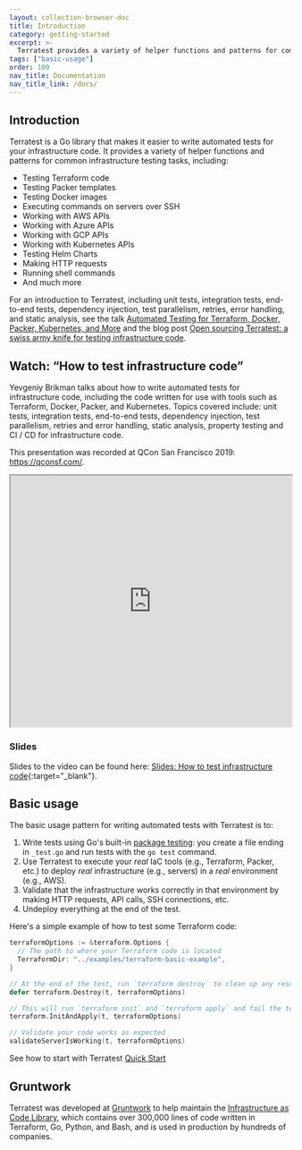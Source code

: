 ```yaml
---
layout: collection-browser-doc
title: Introduction
category: getting-started
excerpt: >-
  Terratest provides a variety of helper functions and patterns for common infrastructure testing tasks. Learn more about Terratest basic usage.
tags: ["basic-usage"]
order: 100
nav_title: Documentation
nav_title_link: /docs/
---
```


## Introduction

Terratest is a Go library that makes it easier to write automated tests for your infrastructure code. It provides a
variety of helper functions and patterns for common infrastructure testing tasks, including:

- Testing Terraform code
- Testing Packer templates
- Testing Docker images
- Executing commands on servers over SSH
- Working with AWS APIs
- Working with Azure APIs
- Working with GCP APIs
- Working with Kubernetes APIs
- Testing Helm Charts
- Making HTTP requests
- Running shell commands
- And much more

For an introduction to Terratest, including unit tests, integration tests, end-to-end tests, dependency injection, test
parallelism, retries, error handling, and static analysis, see the talk [Automated Testing for Terraform, Docker,
Packer, Kubernetes, and More](https://www.infoq.com/presentations/automated-testing-terraform-docker-packer/) and the
blog post [Open sourcing Terratest: a swiss army knife for testing infrastructure
code](https://blog.gruntwork.io/open-sourcing-terratest-a-swiss-army-knife-for-testing-infrastructure-code-5d883336fcd5).

## Watch: “How to test infrastructure code”

Yevgeniy Brikman talks about how to write automated tests for infrastructure code, including the code written for use with tools such as Terraform, Docker, Packer, and Kubernetes. Topics covered include: unit tests, integration tests, end-to-end tests, dependency injection, test parallelism, retries and error handling, static analysis, property testing and CI / CD for infrastructure code.

This presentation was recorded at QCon San Francisco 2019: https://qconsf.com/.

<iframe width="100%" height="450" allowfullscreen src="https://www.youtube.com/embed/xhHOW0EF5u8"></iframe>

### Slides

Slides to the video can be found here: [Slides: How to test infrastructure code](https://www.slideshare.net/brikis98/how-to-test-infrastructure-code-automated-testing-for-terraform-kubernetes-docker-packer-and-more){:target="\_blank"}.


## Basic usage

The basic usage pattern for writing automated tests with Terratest is to:

1.  Write tests using Go's built-in [package testing](https://golang.org/pkg/testing/): you create a file ending in
    `_test.go` and run tests with the `go test` command.
1.  Use Terratest to execute your _real_ IaC tools (e.g., Terraform, Packer, etc.) to deploy _real_ infrastructure
    (e.g., servers) in a _real_ environment (e.g., AWS).
1.  Validate that the infrastructure works correctly in that environment by making HTTP requests, API calls, SSH
    connections, etc.
1.  Undeploy everything at the end of the test.

Here's a simple example of how to test some Terraform code:

```go
terraformOptions := &terraform.Options {
  // The path to where your Terraform code is located
  TerraformDir: "../examples/terraform-basic-example",
}

// At the end of the test, run `terraform destroy` to clean up any resources that were created
defer terraform.Destroy(t, terraformOptions)

// This will run `terraform init` and `terraform apply` and fail the test if there are any errors
terraform.InitAndApply(t, terraformOptions)

// Validate your code works as expected
validateServerIsWorking(t, terraformOptions)
```

<div class="cb-post-cta">
  <span class="title">See how to start with Terratest</span>
  <a class="btn btn-primary" href="{{site.baseurl}}/docs/getting-started/quick-start/">Quick Start</a>
</div>

## Gruntwork

Terratest was developed at [Gruntwork](https://gruntwork.io/) to help maintain the [Infrastructure as Code
Library](https://gruntwork.io/infrastructure-as-code-library/), which contains over 300,000 lines of code written
in Terraform, Go, Python, and Bash, and is used in production by hundreds of companies.
